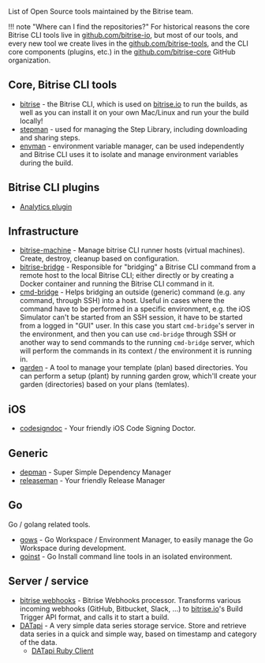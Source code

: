 List of Open Source tools maintained by the Bitrise team.

!!! note "Where can I find the repositories?"
    For historical reasons the core Bitrise CLI tools live in [github.com/bitrise-io](https://github.com/bitrise-io),
    but most of our tools, and every new tool we create lives in
    the [github.com/bitrise-tools](https://github.com/bitrise-tools),
    and the CLI core components (plugins, etc.)
    in the [github.com/bitrise-core](https://github.com/bitrise-core) GitHub organization.


## Core, Bitrise CLI tools

- [bitrise](https://github.com/bitrise-io/bitrise) -
  the Bitrise CLI, which is used on [bitrise.io](https://www.bitrise.io)
  to run the builds, as well as you can install it on your own Mac/Linux and run your the build locally!
- [stepman](https://github.com/bitrise-io/stepman) -
  used for managing the Step Library, including
  downloading and sharing steps.
- [envman](https://github.com/bitrise-io/bitrise) -
  environment variable manager, can be used independently
  and Bitrise CLI uses it to isolate and manage environment variables during the build.


## Bitrise CLI plugins

- [Analytics plugin](https://github.com/bitrise-core/bitrise-plugins-analytics)

## Infrastructure

- [bitrise-machine](https://github.com/bitrise-tools/bitrise-machine) -
  Manage bitrise CLI runner hosts (virtual machines). Create, destroy, cleanup based on configuration.
- [bitrise-bridge](https://github.com/bitrise-tools/bitrise-bridge) -
  Responsible for "bridging" a Bitrise CLI command
  from a remote host to the local Bitrise CLI;
  either directly or by creating a Docker container and running the Bitrise CLI command in it.
- [cmd-bridge](https://github.com/bitrise-io/cmd-bridge) -
  Helps bridging an outside (generic) command (e.g. any command, through SSH) into a host. Useful in cases
  where the command have to be performed in a specific environment, e.g. the iOS Simulator
  can't be started from an SSH session, it have to be started from a logged in "GUI" user.
  In this case you start `cmd-bridge`'s server in the environment, and then
  you can use `cmd-bridge` through SSH or another way to send commands to the running
  `cmd-bridge` server, which will perform the commands in its context / the environment
  it is running in.
- [garden](https://github.com/bitrise-tools/garden) -
  A tool to manage your template (plan) based directories.
  You can perform a setup (plant) by running garden grow,
  which'll create your garden (directories) based on your plans (temlates).

## iOS

- [codesigndoc](https://github.com/bitrise-tools/codesigndoc) -
  Your friendly iOS Code Signing Doctor.

## Generic

- [depman](https://github.com/bitrise-tools/depman) -
  Super Simple Dependency Manager
- [releaseman](https://github.com/bitrise-tools/releaseman) -
  Your friendly Release Manager

## Go

Go / golang related tools.

- [gows](https://github.com/bitrise-tools/gows) -
  Go Workspace / Environment Manager, to easily manage the Go Workspace during development.
- [goinst](https://github.com/bitrise-tools/goinst) -
  Go Install command line tools in an isolated environment.

## Server / service

- [bitrise webhooks](https://github.com/bitrise-io/bitrise-webhooks) -
  Bitrise Webhooks processor. Transforms various incoming webhooks (GitHub, Bitbucket, Slack, ...)
  to [bitrise.io](https://www.bitrise.io)'s Build Trigger API format, and calls it to start a build.
- [DATapi](https://github.com/bitrise-tools/datapi) -
  A very simple data series storage service.
  Store and retrieve data series in a quick and simple way, based on timestamp and category of the data.
    - [DATapi Ruby Client](https://github.com/bitrise-tools/datapi-client)